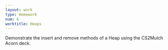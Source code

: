 ```yaml
---
layout: work
type: Homework
num: 6
worktitle: Heaps
---
```


Demonstrate the insert and remove methods of a Heap using the CS2Mulch Acorn deck.
